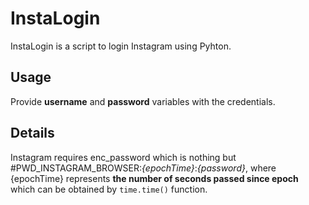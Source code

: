 # InstaLogin
InstaLogin is a script to login Instagram using Pyhton.

## Usage
Provide **username** and **password** variables with the credentials.

## Details
Instagram requires enc_password which is nothing but #PWD_INSTAGRAM_BROWSER:_{epochTime}_:_{password}_, where {epochTime} represents **the number of seconds passed since epoch** which can be obtained by ```time.time()``` function.
